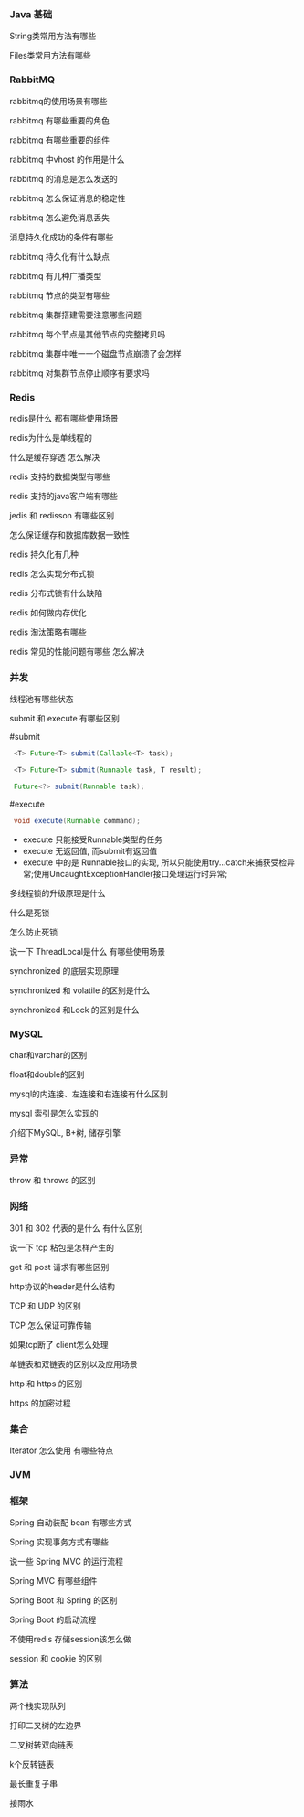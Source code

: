 ### Java 基础

String类常用方法有哪些

Files类常用方法有哪些

### RabbitMQ

rabbitmq的使用场景有哪些

rabbitmq 有哪些重要的角色

rabbitmq 有哪些重要的组件

rabbitmq 中vhost 的作用是什么

rabbitmq 的消息是怎么发送的

rabbitmq 怎么保证消息的稳定性

rabbitmq 怎么避免消息丢失

消息持久化成功的条件有哪些

rabbitmq  持久化有什么缺点

rabbitmq  有几种广播类型

rabbitmq  节点的类型有哪些

rabbitmq  集群搭建需要注意哪些问题

rabbitmq  每个节点是其他节点的完整拷贝吗

rabbitmq  集群中唯一一个磁盘节点崩溃了会怎样

rabbitmq  对集群节点停止顺序有要求吗

### Redis

redis是什么 都有哪些使用场景

redis为什么是单线程的

什么是缓存穿透 怎么解决

redis 支持的数据类型有哪些

redis 支持的java客户端有哪些

jedis 和 redisson 有哪些区别

怎么保证缓存和数据库数据一致性

redis 持久化有几种

redis 怎么实现分布式锁

redis 分布式锁有什么缺陷

redis 如何做内存优化

redis 淘汰策略有哪些

redis 常见的性能问题有哪些 怎么解决

### 并发

线程池有哪些状态

submit 和 execute 有哪些区别

#submit 

```java
 <T> Future<T> submit(Callable<T> task);
```

```java
 <T> Future<T> submit(Runnable task, T result);
```

```java
 Future<?> submit(Runnable task);
```

#execute 

```java
 void execute(Runnable command);
```

- execute 只能接受Runnable类型的任务
- execute 无返回值, 而submit有返回值
- execute 中的是 Runnable接口的实现, 所以只能使用try...catch来捕获受检异常;使用UncaughtExceptionHandler接口处理运行时异常;

多线程锁的升级原理是什么

什么是死锁

怎么防止死锁

说一下 ThreadLocal是什么 有哪些使用场景

synchronized  的底层实现原理

synchronized 和 volatile 的区别是什么

synchronized 和Lock 的区别是什么

### MySQL

char和varchar的区别

float和double的区别

mysql的内连接、左连接和右连接有什么区别

mysql 索引是怎么实现的

介绍下MySQL, B+树, 储存引擎

### 异常

throw 和 throws 的区别

### 网络

301 和 302 代表的是什么 有什么区别

说一下 tcp 粘包是怎样产生的

get 和 post 请求有哪些区别

http协议的header是什么结构

TCP 和 UDP 的区别

TCP 怎么保证可靠传输

如果tcp断了 client怎么处理

单链表和双链表的区别以及应用场景

http 和 https 的区别

https 的加密过程

### 集合

Iterator 怎么使用 有哪些特点

### JVM

### 框架

Spring 自动装配 bean 有哪些方式

Spring 实现事务方式有哪些

说一些 Spring MVC 的运行流程

Spring MVC 有哪些组件

Spring Boot 和 Spring 的区别

Spring Boot 的启动流程

不使用redis 存储session该怎么做

session 和 cookie 的区别

### 算法

两个栈实现队列

打印二叉树的左边界

二叉树转双向链表

k个反转链表

最长重复子串

接雨水